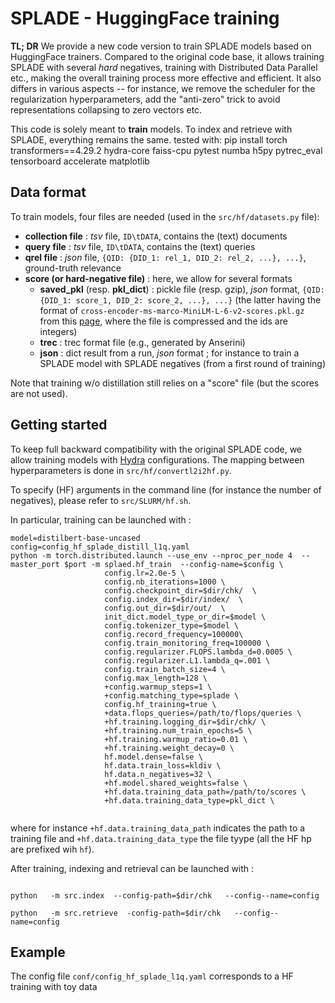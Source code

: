# SPLADE - HuggingFace training

**TL; DR** We provide a new code version to train SPLADE models based on HuggingFace trainers. Compared to the original code base, it allows training SPLADE with several *hard* negatives, training with Distributed Data Parallel etc., making the overall training process more effective and efficient. 
It also differs in various aspects -- for instance, we remove the scheduler for the regularization hyperparameters, add the "anti-zero" trick to avoid representations collapsing to zero vectors etc. 

This code is solely meant to **train** models. To index and retrieve with SPLADE, everything remains the same.
tested with: pip install torch transformers==4.29.2  hydra-core faiss-cpu pytest numba h5py pytrec_eval tensorboard  accelerate  matplotlib

## Data format

To train models, four files are needed (used in the `src/hf/datasets.py` file):

* **collection file** : *tsv* file, `ID\tDATA`, contains the (text) documents
* **query file** : *tsv* file, `ID\tDATA`, contains the (text) queries
* **qrel file** : *json* file, `{QID: {DID_1: rel_1, DID_2: rel_2, ...}, ...}`, ground-truth relevance
* **score (or hard-negative file)** : here, we allow for several formats
    * **saved_pkl** (resp. **pkl_dict**) : pickle file (resp. gzip), *json* format, `{QID: {DID_1: score_1, DID_2: score_2, ...}, ...}` (the latter having the format of `cross-encoder-ms-marco-MiniLM-L-6-v2-scores.pkl.gz` from this [page](https://huggingface.co/datasets/sentence-transformers/msmarco-hard-negatives/tree/main), where the file is compressed and the ids are integers)
    * **trec** : trec format file (e.g., generated by Anserini)
    * **json** : dict result from a run, *json* format ; for instance to train a SPLADE model with SPLADE negatives (from a first round of training)

Note that training w/o distillation still relies on a "score" file (but the scores are not used).

## Getting started

To keep full backward compatibility with the original SPLADE code, we allow training models with [Hydra](https://hydra.cc/) configurations. The mapping between hyperparameters is done in `src/hf/convertl2i2hf.py`.

To specify (HF) arguments in the command line (for instance the number of negatives), please refer to `src/SLURM/hf.sh`.

In particular, training can be launched with :

```
model=distilbert-base-uncased
config=config_hf_splade_distill_l1q.yaml
python -m torch.distributed.launch --use_env --nproc_per_node 4  --master_port $port -m splaed.hf_train  --config-name=$config \
                     config.lr=2.0e-5 \
                     config.nb_iterations=1000 \
                     config.checkpoint_dir=$dir/chk/  \
                     config.index_dir=$dir/index/  \
                     config.out_dir=$dir/out/  \
                     init_dict.model_type_or_dir=$model \
                     config.tokenizer_type=$model \
                     config.record_frequency=100000\
                     config.train_monitoring_freq=100000 \
                     config.regularizer.FLOPS.lambda_d=0.0005 \
                     config.regularizer.L1.lambda_q=.001 \
                     config.train_batch_size=4 \
                     config.max_length=128 \
                     +config.warmup_steps=1 \
                     +config.matching_type=splade \
                     config.hf_training=true \
                     +data.flops_queries=/path/to/flops/queries \
                     +hf.training.logging_dir=$dir/chk/ \
                     +hf.training.num_train_epochs=5 \
                     +hf.training.warmup_ratio=0.01 \
                     +hf.training.weight_decay=0 \
                     hf.model.dense=false \
                     hf.data.train_loss=kldiv \
                     hf.data.n_negatives=32 \
                     +hf.model.shared_weights=false \
                     +hf.data.training_data_path=/path/to/scores \
                     +hf.data.training_data_type=pkl_dict \


```

where for instance `+hf.data.training_data_path` indicates the path to a training file  and  `+hf.data.training_data_type` the file tyype (all the HF hp are prefixed wih `hf`).

After training, indexing and retrieval can be launched with :

```

python   -m src.index  --config-path=$dir/chk   --config--name=config

python   -m src.retrieve  -config-path=$dir/chk   --config--name=config

```

## Example

The config file `conf/config_hf_splade_l1q.yaml` corresponds to  a  HF training with toy data

